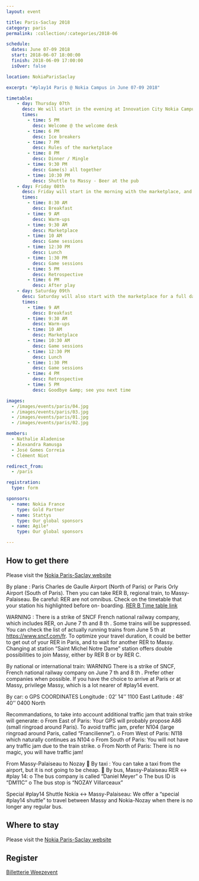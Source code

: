```yaml
---
layout: event

title: Paris-Saclay 2018
category: paris
permalink: :collection/:categories/2018-06

schedule:
  dates: June 07-09 2018
  start: 2018-06-07 18:00:00
  finish: 2018-06-09 17:00:00
  isOver: false

location: NokiaParisSaclay

excerpt: "#play14 Paris @ Nokia Campus in June 07-09 2018"

timetable:
    - day: Thursday 07th
      desc: We will start in the evening at Innovation City Nokia Campus, in Nozay City, belonging to Paris-Saclay’s Area.
      times:
        - time: 5 PM
          desc: Welcome @ the welcome desk
        - time: 6 PM
          desc: Ice breakers
        - time: 7 PM
          desc: Rules of the marketplace
        - time: 8 PM
          desc: Dinner / Mingle
        - time: 9:30 PM
          desc: Game(s) all together
        - time: 10:30 PM
          desc: Shuttle to Massy - Beer at the pub
    - day: Friday 08th
      desc: Friday will start in the morning with the marketplace, and then we will play games all day long.
      times:
        - time: 8:30 AM
          desc: Breakfast
        - time: 9 AM
          desc: Warm-ups
        - time: 9:30 AM
          desc: Marketplace
        - time: 10 AM
          desc: Game sessions
        - time: 12:30 PM
          desc: Lunch
        - time: 1:30 PM
          desc: Game sessions
        - time: 5 PM
          desc: Retrospective
        - time: 6 PM
          desc: After play
    - day: Saturday 09th
      desc: Saturday will also start with the marketplace for a full day of games. Whoever needs to catch a plane or a train can leave earlier.
      times:
        - time: 9 AM
          desc: Breakfast
        - time: 9:30 AM
          desc: Warm-ups
        - time: 10 AM
          desc: Marketplace
        - time: 10:30 AM
          desc: Game sessions
        - time: 12:30 PM
          desc: Lunch
        - time: 1:30 PM
          desc: Game sessions
        - time: 4 PM
          desc: Retrospective
        - time: 5 PM
          desc: Goodbye &amp; see you next time

images:
  - /images/events/paris/04.jpg
  - /images/events/paris/03.jpg
  - /images/events/paris/01.jpg
  - /images/events/paris/02.jpg

members:
  - Nathalie Aladenise
  - Alexandra Ramusga
  - José Gomes Correia
  - Clément Niot

redirect_from:
  - /paris

registration: 
  type: form

sponsors:
  - name: Nokia France
    type: Gold Partner
  - name: Stattys
    type: Our global sponsors
  - name: Agile²
    type: Our global sponsors

---
```


## How to get there

Please visit the [Nokia Paris-Saclay website](http://nokia-on-site.apotest.com/en/paris-saclay)

By plane :
Paris Charles de Gaulle Airport (North of Paris) or Paris Orly Airport (South of
Paris).
Then you can take RER B, regional train, to Massy-Palaiseau. Be careful: RER are
not omnibus. Check on the timetable that your station his highlighted before on-
boarding.
[RER B Time table link](https://www.transilien.com/)

WARNING : There is a strike of SNCF French national railway company, which
includes RER, on June 7 th and 8 th . Some trains will be suppressed. You can check the
list of actually running trains from June 5 th at https://www.sncf.com/fr. To optimize
your travel duration, it could be better to get out of your RER in Paris, and to wait for another RER to Massy. Changing at station “Saint Michel Notre Dame” station offers
double possibilities to join Massy, either by RER B or by RER C.

By national or international train:
WARNING There is a strike of SNCF, French national railway company on June 7 th
and 8 th . Prefer other companies when possible. If you have the choice to arrive at Paris
or at Massy, privilege Massy, which is a lot nearer of #play14 event.

By car:
o GPS COORDINATES
Longitude : 02’ 14’’ 1100 East
Latitude : 48’ 40’’ 0400 North

Recommandations, to take into account additional traffic jam that train strike will
generate:
o From East of Paris: Your GPS will probably propose A86 (small ringroad
around Paris). To avoid traffic jam, prefer N104 (large ringroad around Paris,
called “Francilienne”).
o From West of Paris: N118 which naturally continues as N104
o From South of Paris: You will not have any traffic jam due to the train strike.
o From North of Paris: There is no magic, you will have traffic jam!

From Massy-Palaiseau to Nozay
 By taxi : You can take a taxi from the airport, but it is not going to be cheap.
 By bus, Massy-Palaiseau RER &lt;-&gt; #play 14:
o The bus company is called “Daniel Meyer”
o The bus ID is “DM11C”
o The bus stop is “NOZAY Villarceaux”

Special #play14 Shuttle Nokia &lt;-&gt; Massy-Palaiseau:
We offer a “special #play14 shuttle” to travel between Massy and Nokia-Nozay when
there is no longer any regular bus.

<div class='two spacing'></div>

## Where to stay 

Please visit the [Nokia Paris-Saclay website](http://nokia-on-site.apotest.com/en/paris-saclay/list-hotels-restaurants)

## Register

<a title="Registration" href="https://www.weezevent.com/?c=sys_widget" class="weezevent-widget-integration" target="_blank" data-src="https://www.weezevent.com/widget_billeterie.php?id_evenement=332930&lg_billetterie=2&code=35818&resize=1&width_auto=1&color_primary=00AEEF" data-width="650" data-height="600" data-id="332930" data-resize="1" data-width_auto="1" data-noscroll="0" data-nopb="0">Billetterie Weezevent</a><script type="text/javascript" src="https://www.weezevent.com/js/widget/min/widget.min.js"></script>
